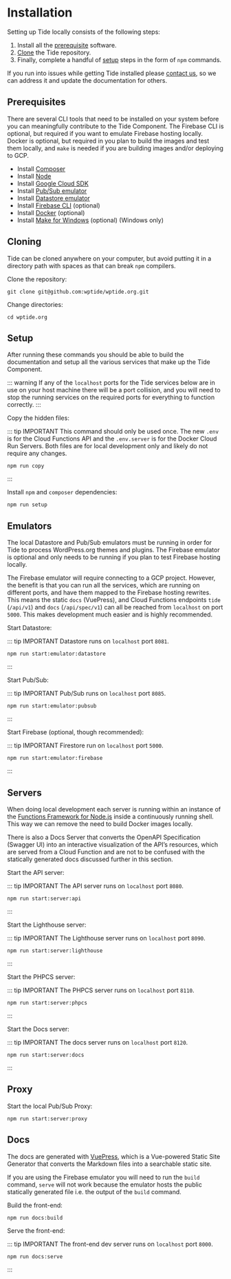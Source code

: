 # Installation

Setting up Tide locally consists of the following steps:

1. Install all the [prerequisite](#prerequisites) software.
2. [Clone](#cloning) the Tide repository.
3. Finally, complete a handful of [setup](#setup) steps in the form of `npm` commands.

If you run into issues while getting Tide installed please [contact us](../README.md#contact-us), so we can address it and update the documentation for others.

## Prerequisites

There are several CLI tools that need to be installed on your system before you can meaningfully contribute to the Tide Component. The Firebase CLI is optional, but required if you want to emulate Firebase hosting locally. Docker is optional, but required in you plan to build the images and test them locally, and `make` is needed if you are building images and/or deploying to GCP.

* Install [Composer](https://getcomposer.org/)
* Install [Node](https://nodejs.org/en/download/)
* Install [Google Cloud SDK](https://cloud.google.com/sdk/docs/install)
* Install [Pub/Sub emulator](https://cloud.google.com/pubsub/docs/emulator)
* Install [Datastore emulator](https://cloud.google.com/datastore/docs/tools/datastore-emulator)
* Install [Firebase CLI](https://firebase.google.com/docs/cli) (optional)
* Install [Docker](https://docs.docker.com/get-docker/) (optional)
* Install [Make for Windows](http://gnuwin32.sourceforge.net/packages/make.htm) (optional) (Windows only)

## Cloning

Tide can be cloned anywhere on your computer, but avoid putting it in a directory path with spaces as that can break `npm` compilers.

Clone the repository:

    git clone git@github.com:wptide/wptide.org.git

Change directories:

    cd wptide.org

## Setup

After running these commands you should be able to build the documentation and setup all the various services that make up the Tide Component.

::: warning
If any of the `localhost` ports for the Tide services below are in use on your host machine there will be a port collision, and you will need to stop the running services on the required ports for everything to function correctly.
:::

Copy the hidden files:

::: tip IMPORTANT
This command should only be used once. The new `.env` is for the Cloud Functions API and the `.env.server` is for the Docker Cloud Run Servers. Both files are for local development only and likely do not require any changes.

    npm run copy

:::

Install `npm` and `composer` dependencies:

    npm run setup

## Emulators

The local Datastore and Pub/Sub emulators must be running in order for Tide to process WordPress.org themes and plugins. The Firebase emulator is optional and only needs to be running if you plan to test Firebase hosting locally.

The Firebase emulator will require connecting to a GCP project. However, the benefit is that you can run all the services, which are running on different ports, and have them mapped to the Firebase hosting rewrites. This means the static `docs` (VuePress), and Cloud Functions endpoints `tide` (`/api/v1`) and `docs` (`/api/spec/v1`) can all be reached from `localhost` on port `5000`. This makes development much easier and is highly recommended.

Start Datastore:

::: tip IMPORTANT
Datastore runs on `localhost` port `8081`.

    npm run start:emulator:datastore

:::

Start Pub/Sub:

::: tip IMPORTANT
Pub/Sub runs on `localhost` port `8085`.

    npm run start:emulator:pubsub

:::

Start Firebase (optional, though recommended):

::: tip IMPORTANT
Firestore run on `localhost` port `5000`.

    npm run start:emulator:firebase

:::

## Servers

When doing local development each server is running within an instance of the [Functions Framework for Node.js](https://github.com/GoogleCloudPlatform/functions-framework-nodejs) inside a continuously running shell. This way we can remove the need to build Docker images locally.

There is also a Docs Server that converts the OpenAPI Specification (Swagger UI) into an interactive visualization of the API’s resources, which are served from a Cloud Function and are not to be confused with the statically generated docs discussed further in this section.

Start the API server:

::: tip IMPORTANT
The API server runs on `localhost` port `8080`.

    npm run start:server:api

:::

Start the Lighthouse server:

::: tip IMPORTANT
The Lighthouse server runs on `localhost` port `8090`.

    npm run start:server:lighthouse

:::

Start the PHPCS server:

::: tip IMPORTANT
The PHPCS server runs on `localhost` port `8110`.

    npm run start:server:phpcs

:::

Start the Docs server:

::: tip IMPORTANT
The docs server runs on `localhost` port `8120`.

    npm run start:server:docs

:::

## Proxy

Start the local Pub/Sub Proxy: 

    npm run start:server:proxy

## Docs

The docs are generated with [VuePress](https://vuepress.vuejs.org/), which is a Vue-powered Static Site Generator that converts the Markdown files into a searchable static site. 

If you are using the Firebase emulator you will need to run the `build` command, `serve` will not work because the emulator hosts the public statically generated file i.e. the output of the `build` command.

Build the front-end:

    npm run docs:build

Serve the front-end:

::: tip IMPORTANT
The front-end dev server runs on `localhost` port `8000`.

    npm run docs:serve

:::
